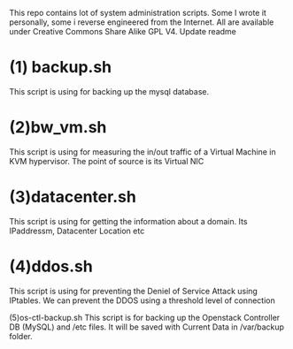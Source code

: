 This repo contains lot of system administration scripts. Some I wrote it personally, some i reverse engineered from the Internet.
All are available under Creative Commons Share Alike GPL V4. Update readme

(1) backup.sh
=============
This script is using for backing up the mysql database.

(2)bw_vm.sh
===========
This script is using for measuring the in/out traffic of a Virtual Machine in KVM hypervisor. The point of source is its Virtual NIC

(3)datacenter.sh
================
This script is using for getting the information about a domain. Its IPaddressm, Datacenter Location etc

(4)ddos.sh
==========
This script is using for preventing the Deniel of Service Attack using IPtables. We can prevent the DDOS using a threshold level of connection

(5)os-ctl-backup.sh
This script is for backing up the Openstack Controller DB (MySQL) and /etc files. It will be saved with Current Data in /var/backup folder.
